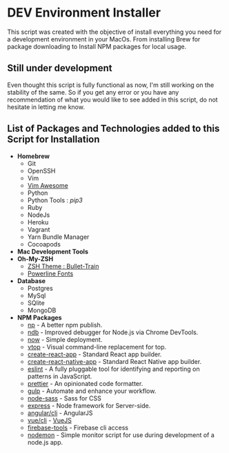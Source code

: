 # DEV Environment Installer

This script was created with the objective of install everything you need for a development environment in your MacOs. From installing Brew for package downloading to Install NPM packages for local usage.

## Still under development

Even thought this script is fully functional as now, I'm still working on the stability of the same. So if you get any error or you have any recommendation of what you would like to see added in this script, do not hesitate in letting me know.

## List of Packages and Technologies added to this Script for Installation

- **Homebrew**
  - Git
  - OpenSSH
  - Vim
  - [Vim Awesome](https://github.com/amix/vimrc)
  - Python
  - Python Tools : _pip3_
  - Ruby
  - NodeJs
  - Heroku
  - Vagrant
  - Yarn Bundle Manager
  - Cocoapods
- **Mac Development Tools**
- **Oh-My-ZSH**
  - [ZSH Theme : Bullet-Train](https://github.com/caiogondim/bullet-train.zsh)
  - [Powerline Fonts](https://github.com/powerline/fonts)
- **Database**
  - Postgres
  - MySql
  - SQlite
  - MongoDB 
- **NPM Packages**
  - [np](https://www.npmjs.com/package/np) - A better npm publish.
  - [ndb](https://www.npmjs.com/package/ndb) - Improved debugger for Node.js via Chrome DevTools.
  - [now](https://www.npmjs.com/package/now) - Simple deployment.
  - [vtop](https://www.npmjs.com/package/vtop) - Visual command-line replacement for top.
  - [create-react-app](npmjs.com/package/create-react-app) - Standard React app builder.
  - [create-react-native-app](https://www.npmjs.com/package/create-react-native-app) - Standard React Native app builder.
  - [eslint](https://www.npmjs.com/package/eslint) - A fully pluggable tool for identifying and reporting on patterns in JavaScript.
  - [prettier](https://www.npmjs.com/package/prettier) - An opinionated code formatter.
  - [gulp](https://www.npmjs.com/package/gulp) - Automate and enhance your workflow.
  - [node-sass](https://www.npmjs.com/package/node-sass) - Sass for CSS
  - [express](https://www.npmjs.com/package/express) - Node framework for Server-side.
  - [angular/cli](https://www.npmjs.com/package/@angular/cli) - AngularJS
  - [vue/cli](https://www.npmjs.com/package/@vue/cli) - [VueJS](https://www.npmjs.com/package/@vue/cli)
  - [firebase-tools](https://www.npmjs.com/package/firebase-tools) - Firebase cli access
  - [nodemon](https://www.npmjs.com/package/nodemon) - Simple monitor script for use during development of a node.js app.
